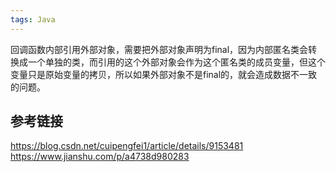 ```yaml
---
tags: Java
---
```

回调函数内部引用外部对象，需要把外部对象声明为final，因为内部匿名类会转换成一个单独的类，而引用的这个外部对象会作为这个匿名类的成员变量，但这个变量只是原始变量的拷贝，所以如果外部对象不是final的，就会造成数据不一致的问题。


## 参考链接
https://blog.csdn.net/cuipengfei1/article/details/9153481
https://www.jianshu.com/p/a4738d980283